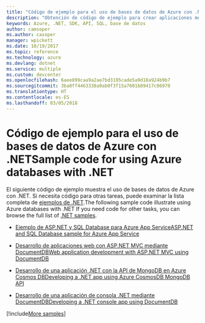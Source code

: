 ```yaml
---
title: "Código de ejemplo para el uso de bases de datos de Azure con .NET"
description: "Obtención de código de ejemplo para crear aplicaciones mediante bases de datos de Azure con .NET"
keywords: Azure, .NET, SDK, API, SQL, base de datos
author: camsoper
ms.author: casoper
manager: wpickett
ms.date: 10/19/2017
ms.topic: reference
ms.technology: azure
ms.devlang: dotnet
ms.service: multiple
ms.custom: devcenter
ms.openlocfilehash: 6aee899caa9a2ae7bd3195cade5a9d18a924b9b7
ms.sourcegitcommit: 3ba0ff4463338a0ab0f3f15a7601b89417c06970
ms.translationtype: HT
ms.contentlocale: es-ES
ms.lasthandoff: 03/05/2018
---
```

# <a name="sample-code-for-using-azure-databases-with-net"></a><span data-ttu-id="193c3-104">Código de ejemplo para el uso de bases de datos de Azure con .NET</span><span class="sxs-lookup"><span data-stu-id="193c3-104">Sample code for using Azure databases with .NET</span></span>

<span data-ttu-id="193c3-105">El siguiente código de ejemplo muestra el uso de bases de datos de Azure con .NET. Si necesita código para otras tareas, puede examinar la lista completa de [ejemplos de .NET](https://azure.microsoft.com/resources/samples/?term=dotnet).</span><span class="sxs-lookup"><span data-stu-id="193c3-105">The following sample code illustrate using Azure databases with .NET If you need code for other tasks, you can browse the full list of [.NET samples](https://azure.microsoft.com/resources/samples/?term=dotnet).</span></span>

- [<span data-ttu-id="193c3-106">Ejemplo de ASP.NET y SQL Database para Azure App Service</span><span class="sxs-lookup"><span data-stu-id="193c3-106">ASP.NET and SQL Database sample for Azure App Service</span></span>](https://azure.microsoft.com/resources/samples/dotnet-sqldb-tutorial/)

- [<span data-ttu-id="193c3-107">Desarrollo de aplicaciones web con ASP.NET MVC mediante DocumentDB</span><span class="sxs-lookup"><span data-stu-id="193c3-107">Web application development with ASP.NET MVC using DocumentDB</span></span>](https://azure.microsoft.com/resources/samples/documentdb-dotnet-todo-app/)

- [<span data-ttu-id="193c3-108">Desarrollo de una aplicación .NET con la API de MongoDB en Azure Cosmos DB</span><span class="sxs-lookup"><span data-stu-id="193c3-108">Developing a .NET app using Azure CosmosDB MongoDB API</span></span>](https://azure.microsoft.com/resources/samples/azure-cosmos-db-mongodb-dotnet-getting-started/)

- [<span data-ttu-id="193c3-109">Desarrollo de una aplicación de consola .NET mediante DocumentDB</span><span class="sxs-lookup"><span data-stu-id="193c3-109">Developing a .NET console app using DocumentDB</span></span>](https://azure.microsoft.com/resources/samples/documentdb-dotnet-getting-started/)

[!include[More samples](includes/more-samples.md)]
